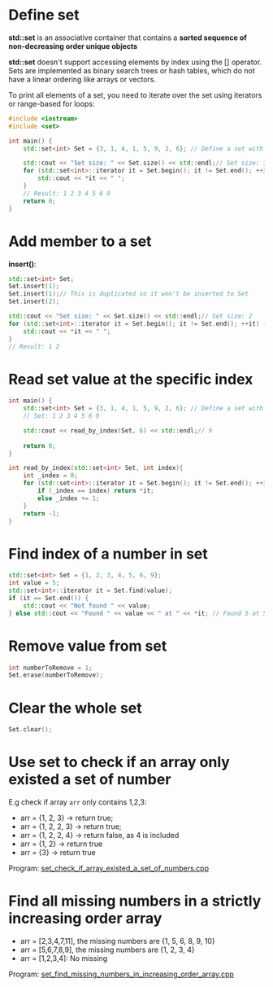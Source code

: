 # Define set
**std::set** is an associative container that contains a **sorted sequence of non-decreasing order unique objects**

**std::set** doesn't support accessing elements by index using the [] operator. Sets are implemented as binary search trees or hash tables, which do not have a linear ordering like arrays or vectors.

To print all elements of a set, you need to iterate over the set using iterators or range-based for loops:
    
```cpp
#include <iostream>
#include <set>

int main() {
    std::set<int> Set = {3, 1, 4, 1, 5, 9, 2, 6}; // Define a set with some initial values

    std::cout << "Set size: " << Set.size() << std::endl;// Set size: 7
    for (std::set<int>::iterator it = Set.begin(); it != Set.end(); ++it) {
        std::cout << *it << " ";
    }
    // Result: 1 2 3 4 5 6 9
    return 0;
}
```
# Add member to a set
**insert()**:
```cpp
std::set<int> Set;
Set.insert(1);
Set.insert(1);// This is duplicated so it won't be inserted to Set
Set.insert(2);

std::cout << "Set size: " << Set.size() << std::endl;// Set size: 2
for (std::set<int>::iterator it = Set.begin(); it != Set.end(); ++it) {
    std::cout << *it << " ";
}
// Result: 1 2
```
# Read set value at the specific index
```cpp
int main() {
    std::set<int> Set = {3, 1, 4, 1, 5, 9, 2, 6}; // Define a set with some initial values
    // Set: 1 2 3 4 5 6 9

    std::cout << read_by_index(Set, 6) << std::endl;// 9
    
    return 0;
}

int read_by_index(std::set<int> Set, int index){
    int _index = 0;
    for (std::set<int>::iterator it = Set.begin(); it != Set.end(); ++it) {
        if (_index == index) return *it;
        else _index += 1;
    }
    return -1;
}
```
# Find index of a number in set
```cpp
std::set<int> Set = {1, 2, 3, 4, 5, 6, 9};
int value = 5;
std::set<int>::iterator it = Set.find(value);
if (it == Set.end()) {
    std::cout << "Not found " << value;
} else std::cout << "Found " << value << " at " << *it; // Found 5 at 5
```
# Remove value from set

```cpp
int numberToRemove = 1;
Set.erase(numberToRemove);
```
# Clear the whole set
```cpp
Set.clear();
```
# Use set to check if an array only existed a set of number
E.g check if array ``arr`` only contains 1,2,3:
* arr = {1, 2, 3} -> return true;
* arr = {1, 2, 2, 3} -> return true;
* arr = {1, 2, 2, 4} -> return false, as 4 is included
* arr = {1, 2} -> return true
* arr = {3} -> return true

Program: [set_check_if_array_existed_a_set_of_numbers.cpp](set_check_if_array_existed_a_set_of_numbers.cpp)
# Find all missing numbers in a strictly increasing order array

* arr = [2,3,4,7,11], the missing numbers are {1, 5, 6, 8, 9, 10}
* arr = [5,6,7,8,9], the missing numbers are {1, 2, 3, 4}
* arr = [1,2,3,4]: No missing

Program: [set_find_missing_numbers_in_increasing_order_array.cpp](set_find_missing_numbers_in_increasing_order_array.cpp)
